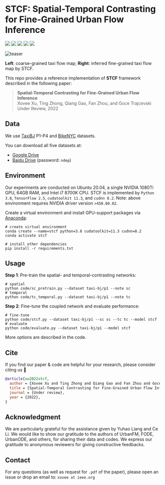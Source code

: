 # STCF: Spatial-Temporal Contrasting for Fine-Grained Urban Flow Inference 

![](https://img.shields.io/badge/Under_Review-2021-blue)
![](https://img.shields.io/badge/python-3.8-green)
![](https://img.shields.io/badge/tensorflow-2.5-green)
![](https://img.shields.io/badge/cudatoolkit-11.3-green)
![](https://img.shields.io/badge/cudnn-8.2-green)

![teaser](./img/teaser.gif)

**Left**: coarse-grained taxi flow map; 
**Right**: inferred fine-grained taxi flow map by STCF. 

This repo provides a reference implementation of **STCF** framework described in the following paper:
> **Spatial-Temporal Contrasting for Fine-Grained Urban Flow Inference**  
> Xovee Xu, Ting Zhong, Qiang Gao, Fan Zhou, and Goce Trajcevski  
> Under Review, 2022

## Data

We use [TaxiBJ](https://github.com/yoshall/UrbanFM) P1-P4 and [BikeNYC](https://www.ijcai.org/proceedings/2020/180) datasets.

You can download all five datasets at:

- [Google Drive](https://drive.google.com/drive/folders/1_YgQfrNVrJzsyoTPvu1uhV40tnpuBYVK?usp=sharing) 
- [Baidu Drive](https://pan.baidu.com/s/1r4G4xYtAdamcBaO3V-S01w)  (password: `ndep`)

## Environment

Our experiments are conducted on Ubuntu 20.04, a single NVIDIA 1080Ti GPU, 64GB RAM, and Intel i7 8700K CPU. 
STCF is implemented by `Python 3.8`, `TensorFlow 2.5`, `cudatoolkit 11.3`, and `cudnn 8.2`.
Note: above environment requires NVIDIA driver version `>450.80.02`. 

Create a virtual environment and install GPU-support packages via [Anaconda](https://www.anaconda.com/):
```shell
# create virtual environment
conda create --name=stcf python=3.8 cudatoolkit=11.3 cudnn=8.2
conda activate stcf

# install other dependencies
pip install -r requirements.txt
```

## Usage

**Step 1**: Pre-train the spatial- and temporal-contrasting networks:
```shell
# spatial
python code/sc_pretrain.py --dataset taxi-bj/p1 --note sc 
# temporal
python code/tc_temporal.py --dataset taxi-bj/p1 --note tc  
```

**Step 2**: Fine-tune the coupled network and evaluate performance:
```shell
# fine-tune
python code/stcf.py --dataset taxi-bj/p1 --sc sc --tc tc --model stcf
# evaluate
python code/evaluate.py --dataset taxi-bj/p1 --model stcf
```

More options are described in the code. 

## Cite

If you find our paper & code are helpful for your research, 
please consider citing us :heart_decoration:

```bibtex
@article{xu2022stcf, 
  author = {Xovee Xu and Ting Zhong and Qiang Gao and Fan Zhou and Goce Trajcevski}, 
  title = {Spatial-Temporal Contrasting for Fine-Grained Urban Flow Inference}, 
  journal = {Under review}, 
  year = {2022}, 
}
```

## Acknowledgment

We are particularly grateful for the assistance given by Yuhao Liang and Ce Li. 
We would like to show our gratitude to the authors of UrbanFM, 
FODE, UrbanODE, and others, for sharing their data and codes. 
We express our gratitude to anonymous reviewers for giving constructive feedbacks.

## Contact

For any questions (as well as request for `.pdf` of the paper), 
please open an issue or drop an email to: `xovee at ieee.org`
